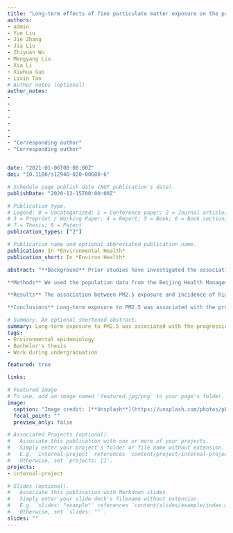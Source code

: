 ```yaml
---
title: "Long-term effects of fine particulate matter exposure on the progression of arterial stiffness"
authors:
- admin
- Yue Liu
- Jie Zhang
- Jia Liu
- Zhiyuan Wu
- Mengyang Liu
- Xia Li
- Xiuhua Guo
- Lixin Tao
# Author notes (optional)
author_notes:
- 
- 
- 
- 
- 
- 
- 
- "Corresponding author"
- "Corresponding author"


date: "2021-01-06T00:00:00Z"
doi: "10.1186/s12940-020-00688-6"

# Schedule page publish date (NOT publication's date).
publishDate: "2020-12-15T00:00:00Z"

# Publication type.
# Legend: 0 = Uncategorized; 1 = Conference paper; 2 = Journal article;
# 3 = Preprint / Working Paper; 4 = Report; 5 = Book; 6 = Book section;
# 7 = Thesis; 8 = Patent
publication_types: ["2"]

# Publication name and optional abbreviated publication name.
publication: In *Environmental Health*
publication_short: In *Environ Health*

abstract: "**Background** Prior studies have investigated the association of PM2.5 exposure with arterial stiffness measured by ankle-brachial index (ABI) and brachial-ankle pulse wave velocity (baPWV), of which conclusions are inconsistent. Moreover, limited evidence is available on the contributory role of PM2.5 exposure on the arterial stiffness index.

**Methods** We used the population data from the Beijing Health Management Cohort and conducted a longitudinal analysis. The annual average concentration of PM2.5 for 35 air pollutant monitoring sites in Beijing from 2014 to 2018 was used to estimate individual exposure by different interpolation methods. Multivariate logistic regression and linear regression were conducted to assess the association of annual average PM2.5 concentration with the incidence of higher baPWV, the progression of ABI, and baPWV, respectively.

**Results** The association between PM2.5 exposure and incidence of higher baPWV was not significant (OR = 1.11, 95% CI: 0.82-1.50, _P_ = 0.497). There was - 0.16% (95% CI: - 0.43-0.11%) decrease in ABI annually and 1.04% (95% CI: 0.72-1.37%) increase in baPWV annually with each increment of 10 μg/m3 average PM2.5 concentration.

**Conclusions** Long-term exposure to PM2.5 was associated with the progression of arterial stiffness in Beijing. This study suggests that improvement of air quality may help to prevent arterial stiffness."

# Summary. An optional shortened abstract.
summary: Long-term exposure to PM2.5 was associated with the progression of arterial stiffness in Beijing.
tags:
- Environmental epidemiology
- Bachelor's thesis
- Work during undergraduation 

featured: true

links:

# Featured image
# To use, add an image named `featured.jpg/png` to your page's folder. 
image:
  caption: 'Image credit: [**Unsplash**](https://unsplash.com/photos/pLCdAaMFLTE)'
  focal_point: ""
  preview_only: false

# Associated Projects (optional).
#   Associate this publication with one or more of your projects.
#   Simply enter your project's folder or file name without extension.
#   E.g. `internal-project` references `content/project/internal-project/index.md`.
#   Otherwise, set `projects: []`.
projects:
- internal-project

# Slides (optional).
#   Associate this publication with Markdown slides.
#   Simply enter your slide deck's filename without extension.
#   E.g. `slides: "example"` references `content/slides/example/index.md`.
#   Otherwise, set `slides: ""`.
slides: ""
---
```


